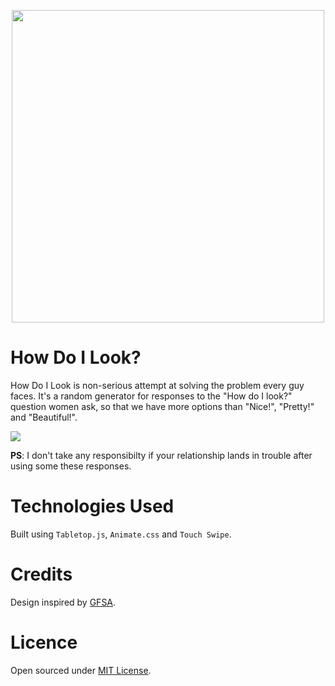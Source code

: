 <p align="center">
  <img src="http://i.giphy.com/qeMbj4CjaRgf6.gif" width="500px" />
</p>

How Do I Look?
=====

How Do I Look is non-serious attempt at solving the problem every guy faces. It's a random generator for responses to the "How do I look?" question women ask, so that we have more options than "Nice!", "Pretty!" and "Beautiful!".

![](http://i.imgur.com/HbHgNmN.png)

**PS**: I don't take any responsibilty if your relationship lands in trouble after using some these responses.

Technologies Used
====

Built using `Tabletop.js`, `Animate.css` and `Touch Swipe`.

Credits
====
Design inspired by [GFSA](http://greatfuckingstartupadvice.com/).

Licence
====
Open sourced under [MIT License](LICENSE).

